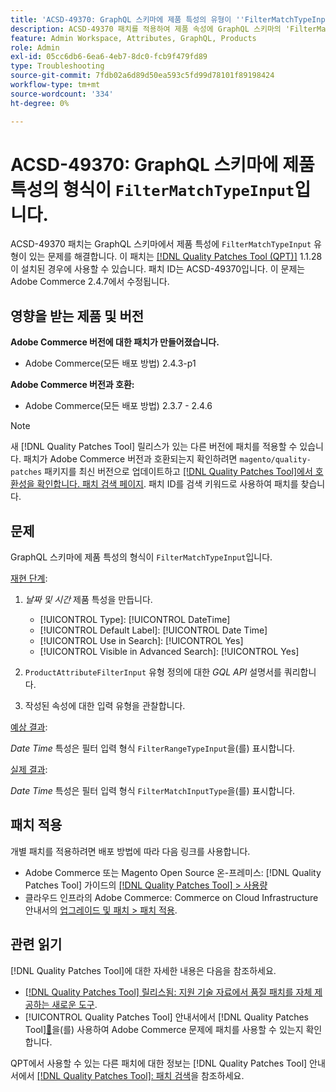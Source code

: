 ```yaml
---
title: 'ACSD-49370: GraphQL 스키마에 제품 특성의 유형이 ''FilterMatchTypeInput''입니다.'
description: ACSD-49370 패치를 적용하여 제품 속성에 GraphQL 스키마의 'FilterMatchTypeInput' 유형이 있는 Adobe Commerce 문제를 해결합니다.
feature: Admin Workspace, Attributes, GraphQL, Products
role: Admin
exl-id: 05cc6db6-6ea6-4eb7-8dc0-fcb9f479fd89
type: Troubleshooting
source-git-commit: 7fdb02a6d89d50ea593c5fd99d78101f89198424
workflow-type: tm+mt
source-wordcount: '334'
ht-degree: 0%

---
```


# ACSD-49370: GraphQL 스키마에 제품 특성의 형식이 `FilterMatchTypeInput`입니다.

ACSD-49370 패치는 GraphQL 스키마에서 제품 특성에 `FilterMatchTypeInput` 유형이 있는 문제를 해결합니다. 이 패치는 [[!DNL Quality Patches Tool (QPT)]](https://experienceleague.adobe.com/ko/docs/commerce-operations/tools/quality-patches-tool/quality-patches-tool-to-self-serve-quality-patches) 1.1.28이 설치된 경우에 사용할 수 있습니다. 패치 ID는 ACSD-49370입니다. 이 문제는 Adobe Commerce 2.4.7에서 수정됩니다.

## 영향을 받는 제품 및 버전

**Adobe Commerce 버전에 대한 패치가 만들어졌습니다.**

* Adobe Commerce(모든 배포 방법) 2.4.3-p1

**Adobe Commerce 버전과 호환:**

* Adobe Commerce(모든 배포 방법) 2.3.7 - 2.4.6

>[!NOTE]
>
>새 [!DNL Quality Patches Tool] 릴리스가 있는 다른 버전에 패치를 적용할 수 있습니다. 패치가 Adobe Commerce 버전과 호환되는지 확인하려면 `magento/quality-patches` 패키지를 최신 버전으로 업데이트하고 [[!DNL Quality Patches Tool]에서 호환성을 확인합니다. 패치 검색 페이지](https://experienceleague.adobe.com/tools/commerce-quality-patches/index.html?lang=ko). 패치 ID를 검색 키워드로 사용하여 패치를 찾습니다.

## 문제

GraphQL 스키마에 제품 특성의 형식이 `FilterMatchTypeInput`입니다.

<u>재현 단계</u>:

1. *날짜 및 시간* 제품 특성을 만듭니다.

   * [!UICONTROL Type]: [!UICONTROL DateTime]
   * [!UICONTROL Default Label]: [!UICONTROL Date Time]
   * [!UICONTROL Use in Search]: [!UICONTROL Yes]
   * [!UICONTROL Visible in Advanced Search]: [!UICONTROL Yes]

1. `ProductAttributeFilterInput` 유형 정의에 대한 *GQL API* 설명서를 쿼리합니다.
1. 작성된 속성에 대한 입력 유형을 관찰합니다.

<u>예상 결과</u>:

*Date Time* 특성은 필터 입력 형식 `FilterRangeTypeInput`을(를) 표시합니다.

<u>실제 결과</u>:

*Date Time* 특성은 필터 입력 형식 `FilterMatchInputType`을(를) 표시합니다.

## 패치 적용

개별 패치를 적용하려면 배포 방법에 따라 다음 링크를 사용합니다.

* Adobe Commerce 또는 Magento Open Source 온-프레미스: [!DNL Quality Patches Tool] 가이드의 [[!DNL Quality Patches Tool] > 사용량](/help/tools/quality-patches-tool/usage.md)
* 클라우드 인프라의 Adobe Commerce: Commerce on Cloud Infrastructure 안내서의 [업그레이드 및 패치 > 패치 적용](https://experienceleague.adobe.com/docs/commerce-cloud-service/user-guide/develop/upgrade/apply-patches.html?lang=ko).

## 관련 읽기

[!DNL Quality Patches Tool]에 대한 자세한 내용은 다음을 참조하세요.

* [[!DNL Quality Patches Tool] 릴리스됨: 지원 기술 자료에서 품질 패치를 자체 제공하는 새로운 도구](https://experienceleague.adobe.com/ko/docs/commerce-operations/tools/quality-patches-tool/quality-patches-tool-to-self-serve-quality-patches).
* [!UICONTROL Quality Patches Tool] 안내서에서  [!DNL Quality Patches Tool][&#128279;](/help/tools/quality-patches-tool/patches-available-in-qpt/check-patch-for-magento-issue-with-magento-quality-patches.md)을(를) 사용하여 Adobe Commerce 문제에 패치를 사용할 수 있는지 확인합니다.


QPT에서 사용할 수 있는 다른 패치에 대한 정보는 [!DNL Quality Patches Tool] 안내서에서 [[!DNL Quality Patches Tool]: 패치 검색](https://experienceleague.adobe.com/tools/commerce-quality-patches/index.html?lang=ko)을 참조하세요.
